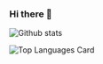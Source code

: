 ### Hi there 👋

<!--
**WYLQH/WYLQH** is a ✨ _special_ ✨ repository because its `README.md` (this file) appears on your GitHub profile.

Here are some ideas to get you started:

- 🔭 I’m currently working on ...
- 🌱 I’m currently learning ...
- 👯 I’m looking to collaborate on ...
- 🤔 I’m looking for help with ...
- 💬 Ask me about ...
- 📫 How to reach me: ...
- 😄 Pronouns: ...
- ⚡ Fun fact: ...
-->
![Github stats](https://github-readme-stats.vercel.app/api?username=WYLQH&theme=highcontrast&show_icons=true&count_private=true)

![Top Languages Card](https://github-readme-stats.vercel.app/api/top-langs/?username=WYLQH&layout=compact)

